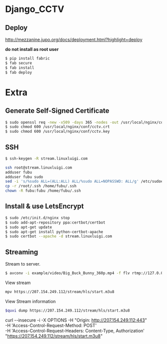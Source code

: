 # Django_CCTV


## Deploy

http://mezzanine.jupo.org/docs/deployment.html?highlight=deploy

**do not install as root user**

```bash
$ pip install fabric
$ fab secure
$ fab install
$ fab deploy
```

# Extra

## Generate Self-Signed Certificate

```bash
$ sudo openssl req -new -x509 -days 365 -nodes -out /usr/local/nginx/conf/cctv.crt -keyout /usr/local/nginx/conf/cctv.key
$ sudo chmod 600 /usr/local/nginx/conf/cctv.crt
$ sudo chmod 600 /usr/local/nginx/conf/cctv.key
```

## SSH

```bash
$ ssh-keygen -R stream.linuxluigi.com
```

```bash
ssh root@stream.linuxluigi.com
adduser fubu
adduser fubu sudo
sed -i 's/%sudo	ALL=(ALL:ALL) ALL/%sudo ALL=NOPASSWD: ALL/g' /etc/sudoers
cp -r /root/.ssh /home/fubu/.ssh
chown -R fubu:fubu /home/fubu/.ssh
```

## Install & use LetsEncrypt

```bash
$ sudo /etc/init.d/nginx stop
$ sudo add-apt-repository ppa:certbot/certbot
$ sudo apt-get update
$ sudo apt-get install python-certbot-apache
$ sudo certbot --apache -d stream.linuxluigi.com
```

## Streaming

Stream to server.

```bash
$ avconv -i example/video/Big_Buck_Bunny_360p.mp4 -f flv rtmp://127.0.0.1:1935/mytv/start
```

View stream

```bash
mpv https://207.154.249.112/stream/hls/start.m3u8
```

View Stream information 

```bash
$quvi dump https://207.154.249.112/stream/hls/start.m3u8
```

curl --insecure -i -X OPTIONS -H "Origin: http://207.154.249.112:443" \
    -H 'Access-Control-Request-Method: POST' \
    -H 'Access-Control-Request-Headers: Content-Type, Authorization' \
    "https://207.154.249.112/stream/hls/start.m3u8"

